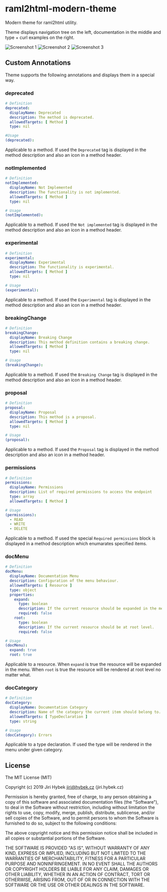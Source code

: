 # raml2html-modern-theme

Modern theme for raml2html utility.

Theme displays navigation tree on the left, documentation in the middle and type + curl examples on the right.

![Screenshot 1](https://github.com/jirihybek/raml2html-modern-theme/raw/master/screenshot1.jpg)
![Screenshot 2](https://github.com/jirihybek/raml2html-modern-theme/raw/master/screenshot2.jpg)
![Screenshot 3](https://github.com/jirihybek/raml2html-modern-theme/raw/master/screenshot3.jpg)

## Custom Annotations

Theme supports the following annotations and displays them in a special way.

### deprecated

```yaml
# Definition
deprecated:
  displayName: Deprecated
  description: The method is deprecated.
  allowedTargets: [ Method ]
  type: nil

#Usage
(deprecated):
```

Applicable to a method. If used the `Deprecated` tag is displayed in the method description and also an icon in a method header.

### notImplemented

```yaml
# Definition
notImplemented:
  displayName: Not Implemented
  description: The functionality is not implemented.
  allowedTargets: [ Method ]
  type: nil

# Usage
(notImplemented):
```

Applicable to a method. If used the `Not implemented` tag is displayed in the method description and also an icon in a method header.

### experimental

```yaml
# Definition
experimental:
  displayName: Experimental
  description: The functionality is experimental.
  allowedTargets: [ Method ]
  type: nil

# Usage
(experimental):
```

Applicable to a method. If used the `Experimental` tag is displayed in the method description and also an icon in a method header.

### breakingChange

```yaml
# Definition
breakingChange:
  displayName: Breaking Change
  description: This method definition contains a breaking change.
  allowedTargets: [ Method ]
  type: nil

# Usage
(breakingChange):
```

Applicable to a method. If used the `Breaking Change` tag is displayed in the method description and also an icon in a method header.

### proposal

```yaml
# Definition
proposal:
  displayName: Proposal
  description: This method is a proposal.
  allowedTargets: [ Method ]
  type: nil

# Usage
(proposal):
```

Applicable to a method. If used the `Proposal` tag is displayed in the method description and also an icon in a method header.

### permissions

```yaml
# Definition
permissions:
  displayName: Permissions
  description: List of required permissions to access the endpoint
  type: array
  allowedTargets: [ Method ]

# Usage
(permissions):
  - READ
  - WRITE
  - DELETE
```

Applicable to a method. If used the special `Required permissions` block is displayed in a method description which enumarates specified items.

### docMenu

```yaml
# Definition
docMenu:
  displayName: Documentation Menu
  description: Configuration of the menu behaviour.
  allowedTargets: [ Resource ]
  type: object
  properties:
    expand:
      type: boolean
      description: If the current resource should be expanded in the menu.
      required: false
    root:
      type: boolean
      description: If the current resource should be at root level.
      required: false

# Usage
(docMenu):
  expand: true
  root: true
```

Applicable to a resource. When `expand` is true the resource will be expanded in the menu. When `root` is true the resource will be rendered at root level no matter what.

### docCategory

```yaml
# Definition
docCategory:
  displayName: Documentation Category
  description: Name of the category the current item should belong to.
  allowedTargets: [ TypeDeclaration ]
  type: string

# Usage
(docCategory): Errors
```

Applicable to a type declaration. If used the type will be rendered in the menu under given category.

## License

The MIT License (MIT)

Copyright (c) 2019 Jiri Hybek jiri@hybek.cz (jiri.hybek.cz)

Permission is hereby granted, free of charge, to any person obtaining a copy of this software and associated documentation files (the "Software"), to deal in the Software without restriction, including without limitation the rights to use, copy, modify, merge, publish, distribute, sublicense, and/or sell copies of the Software, and to permit persons to whom the Software is furnished to do so, subject to the following conditions:

The above copyright notice and this permission notice shall be included in all copies or substantial portions of the Software.

THE SOFTWARE IS PROVIDED "AS IS", WITHOUT WARRANTY OF ANY KIND, EXPRESS OR IMPLIED, INCLUDING BUT NOT LIMITED TO THE WARRANTIES OF MERCHANTABILITY, FITNESS FOR A PARTICULAR PURPOSE AND NONINFRINGEMENT. IN NO EVENT SHALL THE AUTHORS OR COPYRIGHT HOLDERS BE LIABLE FOR ANY CLAIM, DAMAGES OR OTHER LIABILITY, WHETHER IN AN ACTION OF CONTRACT, TORT OR OTHERWISE, ARISING FROM, OUT OF OR IN CONNECTION WITH THE SOFTWARE OR THE USE OR OTHER DEALINGS IN THE SOFTWARE.
